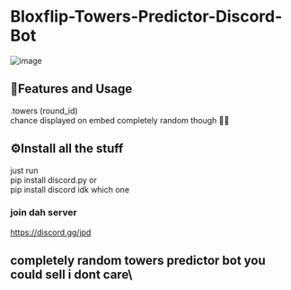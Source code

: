 # Bloxflip-Towers-Predictor-Discord-Bot

![image](https://user-images.githubusercontent.com/98252854/188499449-3f388d8b-beba-4475-a61d-a82a7c6265fb.png)

## 📝Features and Usage
.towers (round_id)\
chance displayed on embed completely random though 🤷‍♂️

## ⚙️Install all the stuff
just run\
pip install discord.py   or\
pip install discord   idk which one

### join dah server
https://discord.gg/jpd
## completely random towers predictor bot you could sell i dont care\
